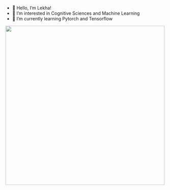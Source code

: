 - 👋 Hello, I’m Lekha!
- 👀 I’m interested in Cognitive Sciences and Machine Learning
- 🌱 I’m currently learning Pytorch and Tensorflow

<p align="center">
<img width="500em" src="https://github-readme-streak-stats.herokuapp.com/?user=LekhaCodes&theme=default"/>

<!---
LekhaCodes/LekhaCodes is a ✨ special ✨ repository because its `README.md` (this file) appears on your GitHub profile.
You can click the Preview link to take a look at your changes.
--->
